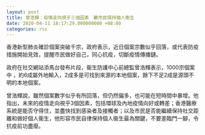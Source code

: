 ```yaml
---
layout: post
title: 曾浩輝：疫情走向視乎三個因素　籲市民保持個人衞生
date: 2020-04-11 18:17:29.000000000 +08:00
categories: rss
---
```


香港新型肺炎確診個案突破千宗，政府表示，近日個案宗數似乎回落，或代表防疫措施開始見效，提醒市民做好自己，同心抗疫，切斷疫情傳播鏈。

政府在社交網站添馬台發布片段，衞生防護中心前總監曾浩輝表示，1000宗個案中 ，約6成屬外地輸入，2成多是可找到來源的本地個案，餘下不足2成是源頭不明的本地個案。

曾浩輝說，雖然個案數字似乎有所回落，但仍然偏多，也可能在短時間中暴增。他指出，未來的疫情走向視乎3個因素，包括環球及內地疫情向好或轉差；香港醫療系統是能否守得住，並盡快找到感染者及接觸者；以及市民是否能繼續保持社交距離和做好個人衞生，他形容市民自律保持個人衞生最為關鍵，不要差臨門一腳，令抗疫前功盡廢。
